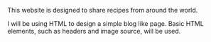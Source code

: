 This website is designed to share recipes from around the world.

I will be using HTML to design a simple blog like page. Basic HTML elements, such as headers and image source, will be used.
